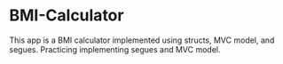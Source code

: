# BMI-Calculator
 This app is a BMI calculator implemented using structs, MVC model, and segues. 
 Practicing implementing segues and MVC model. 
